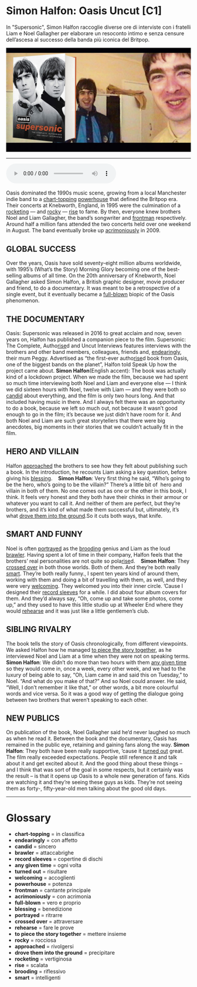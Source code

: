 # Simon Halfon: Oasis Uncut   [C1]

In "Supersonic", Simon Halfon raccoglie diverse ore di interviste con i fratelli Liam e Noel Gallagher per elaborare un resoconto intimo e senza censure dell’ascesa al successo della banda  più iconica del Britpop.

![](Simon%20Halfon%20Oasis%20Uncut.jpg)

--------------

<div>
<audio controls autoplay>
    <source src="https:/raw.githubusercontent.com/dartie/speakup/main/2023-11/Simon%20Halfon%20Oasis%20Uncut.mp3" type="audio/mpeg">
</audio>
</div>


Oasis dominated the 1990s music scene, growing from a local Manchester indie band to a [chart-topping](## "in classifica") [powerhouse](## "potenza") that defined the Britpop era. Their concerts at Knebworth, England, in 1995 were the culmination of a [rocketing](## "vertiginosa") — and [rocky](## "rocciosa") — [rise](## "scalata") to fame. By then, everyone knew brothers Noel and Liam Gallagher, the band’s songwriter and [frontman](## "cantante principale") respectively. Around half a million fans attended the two concerts held over one weekend in August. The band eventually broke up [acrimoniously](## "con acrimonia") in 2009.

## GLOBAL SUCCESS
Over the years, Oasis have sold seventy-eight million albums worldwide, with 1995’s (What’s the Story) Morning Glory becoming one of the best-selling albums of all time. On the 20th anniversary of Knebworth, Noel Gallagher asked Simon Halfon, a British graphic designer, movie producer and friend, to do a documentary. It was meant to be a retrospective of a single event, but it eventually became a [full-blown](## "vero e proprio") biopic of the Oasis phenomenon.

## THE DOCUMENTARY
Oasis: Supersonic was released in 2016 to great acclaim and now, seven years on, Halfon has published a companion piece to the film. Supersonic: The Complete, Autho[rise](## "scalata")d and Uncut Interviews features interviews with the brothers and other band members, colleagues, friends and, [endearingly](## "con affetto"), their mum Peggy. Advertised as “the first-ever autho[rise](## "scalata")d book from Oasis, one of the biggest bands on the planet”, Halfon told Speak Up how the project came about.
**Simon Halfon**(English accent): The book was actually kind of a lockdown project. When we made the film, because we had spent so much time interviewing both Noel and Liam and everyone else — I think we did sixteen hours with Noel, twelve with Liam — and they were both so [candid](## "sincero") about everything, and the film is only two hours long. And that included having music in there. And I always felt there was an opportunity to do a book, because we left so much out, not because it wasn’t good enough to go in the film; it’s because we just didn’t have room for it. And both Noel and Liam are such great storytellers that there were big anecdotes, big moments in their stories that we couldn’t actually fit in the film.

## HERO AND VILLAIN
Halfon [approached](## "rivolgersi") the brothers to see how they felt about publishing such a book. In the introduction, he recounts Liam asking a key question, before giving his [blessing](## "benedizione").   
**Simon Halfon**: Very first thing he said, “Who’s going to be the hero, who’s going to be the villain?” There’s a little bit of  hero and villain in both of them. No one comes out as one or the other in this book, I think. It feels very honest and they both have their chinks in their armour or whatever you want to call it. And neither of them are perfect, but they’re brothers, and it’s kind of what made them successful but, ultimately, it’s what [drove them into the ground](## "precipitare").So it cuts both ways, that knife.

## SMART AND FUNNY
Noel is often [portrayed](## "ritrarre") as the [brooding](## "riflessivo") genius and Liam as the loud [brawler](## "attaccabrighe"). Having spent a lot of time in their company, Halfon feels that the brothers’ real personalities are not quite so pola[rise](## "scalata")d.   
**Simon Halfon**: They [crossed over](## "attraversare") in both those worlds. Both of them. And they’re both really [smart](## "intelligenti"). They’re both really funny., I spent ten years kind of around them, working with them and doing a bit of travelling with them, as well, and they were very [welcoming](## "accoglienti"). They welcomed you into their inner circle. ’Cause I designed their [record sleeves](## "copertine di dischi") for a while. I did about four album covers for them. And they’d always say, “Oh, come up and take some photos, come up,” and they used to have this little studio up at Wheeler End where they would [rehearse](## "fare le prove") and it was just like a little gentlemen’s club.

## SIBLING RIVALRY
The book tells the story of Oasis chronologically, from different viewpoints. We asked Halfon how he managed [to piece the story together](## "mettere insieme"), as he interviewed Noel and Liam at a time when they were not on speaking terms.
**Simon Halfon**: We didn’t do more than two hours with them [any given time](## "ogni volta") so they would come in, once a week, every other week, and we had to the luxury of being able to say, “Oh, Liam came in and said this on Tuesday,” to Noel. “And what do you make of that?” And so Noel could answer. He said, “Well, I don’t remember it like that,” or other words, a bit more colourful words and vice versa. So it was a good way of getting the dialogue going between two brothers that weren’t speaking to each other.

## NEW PUBLICS
On publication of the book, Noel Gallagher said he’d never laughed so much as when he read it. Between the book and the documentary, Oasis has remained in the public eye, retaining and gaining fans along the way.
**Simon Halfon**: They both have been really supportive, ’cause it [turned out](## "risultare") great. The film really exceeded expectations. People still reference it and talk about it and get excited about it. And the good thing about these things – and I think that was sort of the goal in some respects, but it certainly was the result – is that it opens up Oasis to a whole new generation of fans. Kids are watching it and they’re seeing these guys as kids. They’re not seeing them as forty-, fifty-year-old men talking about the good old days.

--------------

<div style = "display:block; clear:both; page-break-after:always;"></div>

# Glossary
* **chart-topping** = in classifica
* **endearingly** = con affetto
* **candid** = sincero
* **brawler** = attaccabrighe
* **record sleeves** = copertine di dischi
* **any given time** = ogni volta
* **turned out** = risultare
* **welcoming** = accoglienti
* **powerhouse** = potenza
* **frontman** = cantante principale
* **acrimoniously** = con acrimonia
* **full-blown** = vero e proprio
* **blessing** = benedizione
* **portrayed** = ritrarre
* **crossed over** = attraversare
* **rehearse** = fare le prove
* **to piece the story together** = mettere insieme
* **rocky** = rocciosa
* **approached** = rivolgersi
* **drove them into the ground** = precipitare
* **rocketing** = vertiginosa
* **rise** = scalata
* **brooding** = riflessivo
* **smart** = intelligenti
